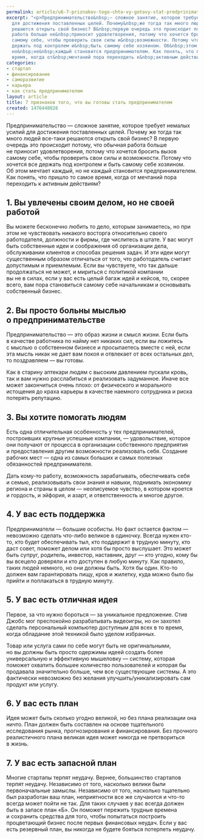 ```yaml
---
permalink: article/u6-7-priznakov-togo-chto-vy-gotovy-stat-predprinimatelem
excerpt: "<p>Предпринимательство&nbsp;— сложное занятие, которое требует немалых усилий
  для достижения поставленных целей. Почему&nbsp;же тогда так много людей все-таки
  решаются открыть свой бизнес? В&nbsp;первую очередь это происходит потому, что обычная
  работа больше не&nbsp;приносит удовлетворения, потому что хочется бросить вызов
  самому себе, чтобы проверить свои силы и&nbsp;возможности. Потому что хочется все
  держать под контролем и&nbsp;быть самому себе хозяином. Об&nbsp;этом мечтает каждый,
  но&nbsp;не&nbsp;каждый становится предпринимателем. Как понять, что пришло то&nbsp;самое
  время, когда от&nbsp;мечтаний пора переходить к&nbsp;активным действиям? </p>"
categories:
- стартап
- финансирование
- саморазвитие
- карьера
- как стать предпринимателем
layout: article
title: 7 признаков того, что вы готовы стать предпринимателем
created: 1476448026
---
```

Предпринимательство — сложное занятие, которое требует немалых усилий для достижения поставленных целей. Почему же тогда так много людей все-таки решаются открыть свой бизнес? В первую очередь это происходит потому, что обычная работа больше не приносит удовлетворения, потому что хочется бросить вызов самому себе, чтобы проверить свои силы и возможности. Потому что хочется все держать под контролем и быть самому себе хозяином. Об этом мечтает каждый, но не каждый становится предпринимателем. Как понять, что пришло то самое время, когда от мечтаний пора переходить к активным действиям?

## 1. Вы увлечены своим делом, но не своей работой ##

Вы можете бесконечно любить то дело, которым занимаетесь, но при этом не чувствовать никакого восторга относительно своего работодателя, должности и фирмы, где числитесь в штате. У вас могут быть собственные идеи и соображения об организации дела, обслуживании клиентов и способах решения задач. И эти идеи могут существенным образом отличаться от того, что работодатель считает допустимым и приемлемым. Если вы чувствуете, что так дальше продолжаться не может, и мириться с политикой компании вы не в силах, если у вас есть целый багаж идей и кейсов, то, скорее всего, вам пора становиться самому себе начальникам и основывать собственный бизнес.

## 2. Вы просто больны мыслью о предпринимательстве ##

Предпринимательство — это образ жизни и смысл жизни. Если быть в качестве работника по найму нет никаких сил, если вы ложитесь с мыслью о собственном бизнесе и просыпаетесь вместе с ней, если эта мысль никак не дает вам покоя и отвлекает от всех остальных дел, то поздравляем — вы готовы.

Как в старину аптекари людям с высоким давлением пускали кровь, так и вам нужно расслабиться и реализовать задуманное. Иначе все может закончиться очень плохо: от физического и морального истощения до краха карьеры в качестве наемного сотрудника и риска потерять репутацию.

## 3. Вы хотите помогать людям ##

Есть одна отличительная особенность у тех предпринимателей, построивших крупные успешные компании, — удовольствие, которое они получают от процесса в организации собственного предприятия и предоставления другим возможности реализовать себя. Создание рабочих мест — одна из самых больших и самых полезных обязанностей предпринимателя.

Дать кому-то работу, возможность зарабатывать, обеспечивать себя и семью, реализовывать свои знания и навыки, поднимать экономику региона и страны в целом — неописуемое чувство, в котором кроется и гордость, и эйфория, и азарт, и ответственность и многое другое.

## 4. У вас есть поддержка ##

Предприниматели — большие особисты. Но факт остается фактом — невозможно сделать что-либо великое в одиночку. Всегда нужен кто-то, кто будет обеспечивать тыл, кто поддержит в трудную минуту, кто даст совет, поможет делом или хотя бы просто выслушает. Это может быть супруг, родитель, инвестор, наставник, друг — кто угодно, кому бы вы всецело доверяли и кто доступен в любую минуту. Как правило, таких людей немного, но они должны быть. Хотя бы один. Кто-то должен вам гарантировать пищу, кров и жилетку, куда можно было бы прийти и поплакаться в трудную минуту.

## 5. У вас есть отличная идея ##

Первое, за что нужно бороться — за уникальное предложение. Стив Джобс мог преспокойно разрабатывать видеоигры, но он захотел сделать персональный компьютер доступным для всех в то время, когда обладание этой техникой было уделом избранных.

Товар или услуга сами по себе могут быть не оригинальными, но вы должны быть просто одержимы идеей создать более универсальную и эффективную мышеловку — систему, которая поможет охватить большее количество пользователей и которая бы продавала значительно больше, чем все существующие системы. А это фактически невозможно без желания улучшить/уникализировать сам продукт или услугу.

## 6. У вас есть план ##

Идея может быть сколько угодно великой, но без плана реализации она ничто. План должен быть составлен на основе тщательного исследования рынка, прогнозирования и финансирования. Без прочного реалистичного плана великая идея может никогда не претвориться в жизнь.

## 7. У вас есть запасной план ##

Многие стартапы терпят неудачу. Вернее, большинство стартапов терпят неудачу. Независимо от того, насколько велики были первоначальные замыслы. Независимо от того, насколько тщательно был разработан ваш план, неприятности все же случаются и что-то всегда может пойти не так. Для таких случаев у вас всегда должен быть в запасе план «Б». Он поможет пережить трудные времена и сохранить средства для того, чтобы попытаться построить процветающий бизнес после первых финансовых неудач. Если у вас есть резервный план, вы никогда не будете бояться потерпеть неудачу.
